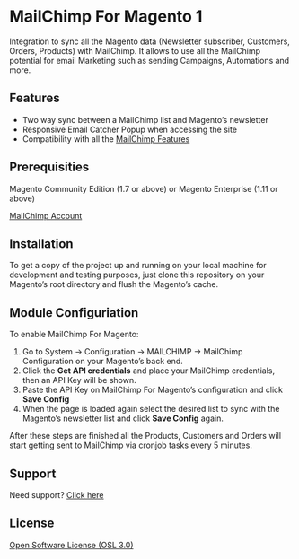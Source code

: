 # MailChimp For Magento 1

Integration to sync all the Magento data (Newsletter subscriber, Customers, Orders, Products) with MailChimp. It allows to use all the MailChimp potential for email Marketing such as sending Campaigns, Automations and more.

## Features

* Two way sync between a MailChimp list and Magento’s newsletter
* Responsive Email Catcher Popup when accessing the site
* Compatibility with all the <a href="http://mailchimp.com/features/all/" target="_blank">MailChimp Features</a>

## Prerequisities

Magento Community Edition (1.7 or above) or Magento Enterprise (1.11 or above)

<a href="http://www.mailchimp.com/signup?pid=ebizmarts&source=website" target="_blank">MailChimp Account</a>

## Installation

To get a copy of the project up and running on your local machine for development and testing purposes, just clone this repository on your Magento’s root directory and flush the Magento’s cache.

## Module Configuriation

To enable MailChimp For Magento:

1. Go to System -> Configuration -> MAILCHIMP -> MailChimp Configuration on your Magento’s back end.<br />
2. Click the <b>Get API credentials</b> and place your MailChimp credentials, then an API Key will be shown.<br />
3. Paste the API Key on MailChimp For Magento’s configuration and click <b>Save Config</b><br />
4. When the page is loaded again select the desired list to sync with the Magento’s newsletter list and click <b>Save Config</b> again.

After these steps are finished all the Products, Customers and Orders will start getting sent to MailChimp via cronjob tasks every 5 minutes.

## Support

Need support? [Click here](http://ebizmarts.com/contact-us)

## License

[Open Software License (OSL 3.0)](http://opensource.org/licenses/osl-3.0.php)
